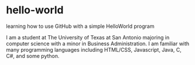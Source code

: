 # hello-world
learning how to use GitHub with a simple HelloWorld program

I am a student at The University of Texas at San Antonio majoring in computer science with a minor in Business Administration. 
I am familiar with many programming languages including HTML/CSS, Javascript, Java, C, C#, and some python. 
